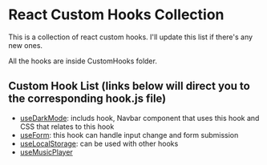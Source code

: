 # React Custom Hooks Collection
This is a collection of react custom hooks. I'll update this list if there's any new ones. 

All the hooks are inside CustomHooks folder. 

## Custom Hook List (links below will direct you to the corresponding hook.js file)
- [useDarkMode](./CustomHooks/useDarkMode.js): includs hook, Navbar component that uses this hook and CSS that relates to this hook
- [useForm](./CustomHooks/useForm.js): this hook can handle input change and form submission
- [useLocalStorage](./CustomHooks/useLocalStorage.js): can be used with other hooks
- [useMusicPlayer](./CustomHooks/useMusicPlayer.js)


